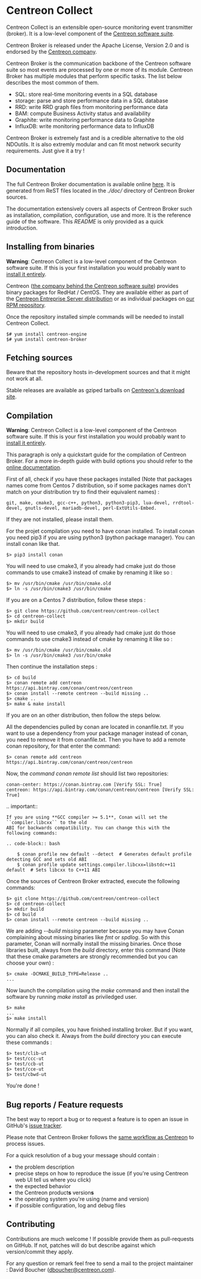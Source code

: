 # Centreon Collect #

Centreon Collect is an extensible open-source monitoring event
transmitter (broker). It is a low-level component of the
[Centreon software suite](https://www.centreon.com).

Centreon Broker is released under the Apache License, Version 2.0
and is endorsed by the [Centreon company](https://www.centreon.com).

Centreon Broker is the communication backbone of the Centreon software
suite so most events are processed by one or more of its module.
Centreon Broker has multiple modules that perform specific tasks. The
list below describes the most common of them.

  - SQL: store real-time monitoring events in a SQL database
  - storage: parse and store performance data in a SQL database
  - RRD: write RRD graph files from monitoring performance data
  - BAM: compute Business Activity status and availability
  - Graphite: write monitoring performance data to Graphite
  - InfluxDB: write monitoring performance data to InfluxDB

Centreon Broker is extremely fast and is a credible alternative to the
old NDOutils. It is also extremly modular and can fit most network
security requirements. Just give it a try !

## Documentation ##

The full Centreon Broker documentation is available online
[here](http://documentation.centreon.com/docs/centreon-broker/en/). It
is generated from ReST files located in the *./doc/* directory of
Centreon Broker sources.

The documentation extensively covers all aspects of Centreon Broker such
as installation, compilation, configuration, use and more. It is the
reference guide of the software. This *README* is only provided as a
quick introduction.

## Installing from binaries ##

**Warning**: Centreon Collect is a low-level component of the Centreon
software suite. If this is your first installation you would probably
want to [install it entirely](https://documentation.centreon.com/docs/centreon/en/2.6.x/installation/index.html).

Centreon ([the company behind the Centreon software suite](http://www.centreon.com))
provides binary packages for RedHat / CentOS. They are available either
as part of the [Centreon Entreprise Server distribution](https://www.centreon.com/en/products/centreon-enterprise-server/)
or as individual packages on [our RPM repository](https://documentation.centreon.com/docs/centreon/en/2.6.x/installation/from_packages.html).

Once the repository installed simple commands will be needed to install
Centreon Collect.

    $# yum install centreon-engine
    $# yum install centreon-broker

## Fetching sources ##


Beware that the repository hosts in-development sources and that it
might not work at all.

Stable releases are available as gziped tarballs on [Centreon's download site](https://download.centreon.com).

## Compilation ##

**Warning**: Centreon Collect is a low-level component of the Centreon
software suite. If this is your first installation you would probably
want to [install it entirely](https://documentation.centreon.com/docs/centreon/en/2.6.x/installation/index.html).

This paragraph is only a quickstart guide for the compilation of
Centreon Broker. For a more in-depth guide with build options you should
refer to the [online documentation](https://documentation.centreon.com/docs/centreon-broker/en/latest/installation/index.html#using-sources).

First of all, check if you have these packages installed (Note that packages names come from Centos 7 distribution, so if some packages names don't match on your distribution try to find their equivalent names) : 
	
    git, make, cmake3, gcc-c++, python3, python3-pip3, lua-devel, rrdtool-devel, gnutls-devel, mariadb-devel, perl-ExtUtils-Embed.

If they are not installed, please install them.

For the projet compilation you need to have conan installed. To install conan you need pip3 if you are using python3 (python package manager). You can install conan like that.

    $> pip3 install conan

You will need to use cmake3, if you already had cmake just do those commands to use cmake3 instead of cmake by renaming it like so :

    $> mv /usr/bin/cmake /usr/bin/cmake.old
    $> ln -s /usr/bin/cmake3 /usr/bin/cmake

If you are on a Centos 7 distribution, follow these steps :
   
    $> git clone https://github.com/centreon/centreon-collect
    $> cd centreon-collect
    $> mkdir build

You will need to use cmake3, if you already had cmake just do those commands to use cmake3 instead of cmake by renaming it like so :

    $> mv /usr/bin/cmake /usr/bin/cmake.old
    $> ln -s /usr/bin/cmake3 /usr/bin/cmake

Then continue the installation steps :

    $> cd build
    $> conan remote add centreon https://api.bintray.com/conan/centreon/centreon
    $> conan install --remote centreon --build missing ..
    $> cmake ..
    $> make & make install

If you are on an other distribution, then follow the steps below.	 

All the dependencies pulled by conan are located in conanfile.txt. If you want to use a dependency from your package manager instead of conan, you need to remove it from conanfile.txt.
Then you have to add a remote conan repository, for that enter the command:

    $> conan remote add centreon https://api.bintray.com/conan/centreon/centreon

Now, the *command conan remote list* should list two repositories:

    conan-center: https://conan.bintray.com [Verify SSL: True]
    centreon: https://api.bintray.com/conan/centreon/centreon [Verify SSL: True]

.. important::

    If you are using **GCC compiler >= 5.1**, Conan will set the ``compiler.libcxx`` to the old
    ABI for backwards compatibility. You can change this with the following commands:

    .. code-block:: bash

        $ conan profile new default --detect  # Generates default profile detecting GCC and sets old ABI
        $ conan profile update settings.compiler.libcxx=libstdc++11 default  # Sets libcxx to C++11 ABI

Once the sources of Centreon Broker extracted, execute the following commands:
    
    $> git clone https://github.com/centreon/centreon-collect 
    $> cd centreon-collect
    $> mkdir build
    $> cd build
    $> conan install --remote centreon --build missing ..

We are adding *--build missing* parameter because you may have Conan complaining about missing binaries like *fmt* or *spdlog*. So with this parameter, Conan will normally install the missing binaries.
Once those libraries built, always from the *build* directory, enter this command (Note that these cmake parameters are strongly recommended but you can choose your own) :

    $> cmake -DCMAKE_BUILD_TYPE=Release ..
    ...

Now launch the compilation using the *make* command and then install the software by running *make install* as priviledged user.

    $> make 
    ...
    $> make install

Normally if all compiles, you have finished installing broker. But if you want, you can also check it. Always from the *build* directory you can execute these commands : 
    
    $> test/clib-ut
    $> test/ccc-ut
    $> test/ccb-ut
    $> test/cce-ut
    $> test/cbwd-ut

You're done !

## Bug reports / Feature requests ##

The best way to report a bug or to request a feature is to open an issue
in GitHub's [issue tracker](https://github.com/centreon/centreon-broker/issues/).

Please note that Centreon Broker follows the
[same workflow as Centreon](https://github.com/centreon/centreon/blob/master/project/issues.md)
to process issues.

For a quick resolution of a bug your message should contain :

* the problem description
* precise steps on how to reproduce the issue (if you're using Centreon
  web UI tell us where you click)
* the expected behavior
* the Centreon product**s** version**s**
* the operating system you're using (name and version)
* if possible configuration, log and debug files

## Contributing ##

Contributions are much welcome ! If possible provide them as
pull-requests on GitHub. If not, patches will do but describe against
which version/commit they apply.

For any question or remark feel free to send a mail to the project
maintainer : David Boucher (dboucher@centreon.com).
